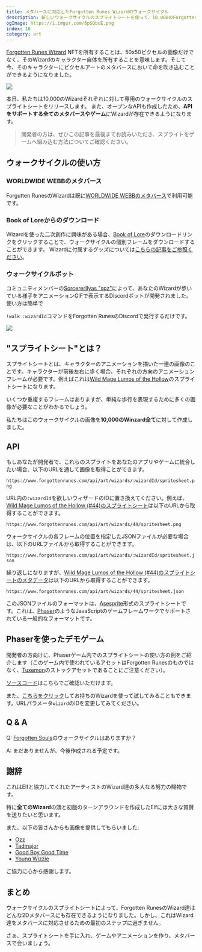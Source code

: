 ```yaml
---
title: メタバースに対応したForgotten Runes Wizardのウォークサイクル
description: 新しいウォークサイクルのスプライトシートを使って、10,000のForgotten RunesのWizardsと一緒に歩いてみましょう
ogImage: https://i.imgur.com/6pSQbuE.png
index: 18
category: art
---
```


[Forgotten Runes Wizard](https://www.forgottenrunes.com/gallery) NFTを所有することは、50x50ピクセルの画像だけでなく、そのWizardのキャラクター自体を所有することを意味します。そして今、そのキャラクターにピクセルアートのメタバースにおいて命を吹き込むことができるようになりました。

![](https://i.imgur.com/rVZDiLp.gif)

本日、私たちは10,000のWizardそれぞれに対して専用のウォークサイクルのスプライトシートをリリースします。
また、オープンなAPIも作成したため、**APIをサポートする全てのメタバースやゲーム**にWizardが存在できるようになります。

> 開発者の方は、ぜひこの記事を最後までお読みいただき、スプライトをゲームへ組み込む方法についてご確認ください。

## ウォークサイクルの使い方

### WORLDWIDE WEBBのメタバース

<ResponsiveImg src="https://i.imgur.com/hwIlXYT.jpg" pixelArt={true} />

Forgutten RunesのWizardは既に[WORLDWIDE WEBBのメタバース](https://worldwideweb3.com/)で利用可能です。

### Book of Loreからのダウンロード

Wizardを使った二次創作に興味がある場合、[Book of Lore](https://www.forgottenrunes.com/lore/wizards/0/0)のダウンロードリンクをクリックすることで、ウォークサイクルの個別フレームをダウンロードすることができます。
Wizardに付属するグッズについては[こちらの記事をご参照ください](https://www.forgottenrunes.com/ja/posts/goodies)。

### ウォークサイクルボット

コミュニティメンバーの[SorcererIlyas "spz"](https://twitter.com/SorcererIlyas)によって、あなたのWizardが歩いている様子をアニメーションGIFで表示するDiscordボットが開発されました。使い方は簡単で

`!walk :wizardId`コマンドをForgotten RunesのDiscordで発行するだけです。

![](https://i.imgur.com/RTAoGjH.gif)

## "スプライトシート"とは？

スプライトシートとは、キャラクターのアニメーションを描いた一連の画像のことです。キャラクターが前後左右に歩く場合、それぞれの方向のアニメーションフレームが必要です。例えばこれは[Wild Mage Lumos of the Hollow](https://www.forgottenrunes.com/lore/wizards/44/0)のスプライトシートになります。

<ResponsiveImg src="https://i.imgur.com/53yc2OR.png" pixelArt={true} />

いくつか重複するフレームはありますが、単純な歩行を表現するために多くの画像が必要なことがわかるでしょう。

私たちはこのウォークサイクルの画像を**10,000のWinzard全て**に対して作成しました。

## API

もしあなたが開発者で、これらのスプライトをあなたのアプリやゲームに統合したい場合、以下のURLを通して画像を取得ことができます。

`https://www.forgottenrunes.com/api/art/wizards/:wizardId/spritesheet.png`

URL内の`:wizardId`を欲しいウィザードのIDに置き換えてください。例えば、[Wild Mage Lumos of the Hollow (#44)のスプライトシート](https://www.forgottenrunes.com/api/art/wizards/44/spritesheet.png)は以下のURLから取得することができます。

`https://www.forgottenrunes.com/api/art/wizards/44/spritesheet.png`


ウォークサイクルの各フレームの位置を指定したJSONファイルが必要な場合は、以下のURLファイルから取得することができます。

`https://www.forgottenrunes.com/api/art/wizards/:wizardId/spritesheet.json`

繰り返しになりますが、[Wild Mage Lumos of the Hollow (#44)のスプライトシートのメタデータ](https://www.forgottenrunes.com/api/art/wizards/44/spritesheet.json)は以下のURLから取得することができます。

`https://www.forgottenrunes.com/api/art/wizards/44/spritesheet.json`

このJSONファイルのフォーマットは、[Asesprite](https://www.aseprite.org/docs/sprite-sheet/)形式のスプライトシートです。これは、[Phaser](https://phaser.io/examples)のようなJavaScriptのゲームフレームワークでサポートされている一般的なフォーマットです。

## Phaserを使ったデモゲーム

開発者の方向けに、Phaserゲーム内でのスプライトシートの使い方の例をご紹介します（このゲーム内で使われているアセットはForgotten Runesのものではなく、[Tuxemon](https://github.com/Tuxemon/Tuxemon)のストックアセットであることにご注意ください）。


<Codepen hash="YzxJwjP" user="cryppadotta" height="735" defaultTab="result" preview="false" className="full-bleed" />

[ソースコード](https://codepen.io/cryppadotta/pen/YzxJwjP?editors=0011)はこちらでご確認いただけます。

また、[こちらをクリック](https://codepen.io/cryppadotta/full/YzxJwjP?wizard=44)してお持ちのWizardを使って試してみることもできます。URLパラメータ`wizard`のIDを変更してみてください。

## Q & A

Q: [Forgotten Souls](https://www.forgottenrunes.com/posts/forgotten-souls-collectors-guide)のウォークサイクルはありますか？

A: まだありませんが、今後作成される予定です。

## 謝辞

これはElfと協力してくれたアーティストのWizard達の多大なる努力の賜物です。

特に**全てのWizard**の頭と初版のターンアラウンドを作成したElfには大きな賞賛を送りたいと思います。

また、以下の皆さんからも画像を提供してもらいました:

- [Ozz](https://twitter.com/ozzzmabro)
- [Tadmajor](https://twitter.com/Tadmajor)
- [Good Boy Good Time](https://twitter.com/goodboygoodtime)
- [Young Wizzie](https://twitter.com/youngwhizzie)

ご協力に心から感謝します。

## まとめ

ウォークサイクルのスプライトシートによって、Forgotten RunesのWizard達はどんな2Dメタバースにも存在できるようになりました。しかし、これはWizard達をメタバースに対応させるための最初のステップに過ぎません。

さぁ、スプライトシートを手に入れ、ゲームやアニメーションを作り、メタバースで会いましょう。
